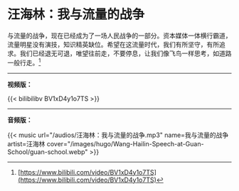 # 汪海林：我与流量的战争


与流量的战争，现在已经成为了一场人民战争的一部分。资本媒体一体横行霸道，流量明星没有演技，知识精英缺位。希望在这流量时代，我们有所坚守，有所追求。我们已经退无可退，唯望往前走，不要停息，让我们像飞鸟一样思考，如道路一般行走。[^1]

<!--more-->

---

**视频版：**

{{< bilibilibv BV1xD4y1o7TS >}}

---

**音频版：**

{{< music url="/audios/汪海林：我与流量的战争.mp3" name=我与流量的战争 artist=汪海林 cover="/images/hugo/Wang-Hailin-Speech-at-Guan-School/guan-school.webp" >}}

[^1]: [https://www.bilibili.com/video/BV1xD4y1o7TS](https://www.bilibili.com/video/BV1xD4y1o7TS)

